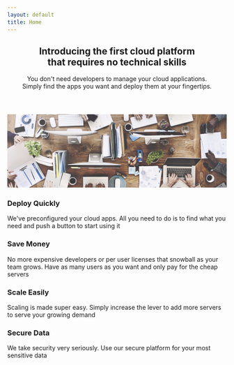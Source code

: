 ```yaml
---
layout: default
title: Home
---
```


<a name="learn" />
<section class="box special">
	<header class="major">
		<h2>Introducing the first cloud platform
		<br />
		that requires no technical skills</h2>
		<p>You don't need developers to manage your cloud applications.<br />
		Simply find the apps you want and deploy them at your fingertips.</p>
	</header>
	<span class="image featured"><img src="images/pic01.jpg" alt="" /></span>
</section>

<section class="box special features">
	<div class="features-row">
		<section>
			<span class="icon major fa-bolt accent2"></span>
			<h3>Deploy Quickly</h3>
			<p>We've preconfigured your cloud apps. All you need to do is to find what you need and push a button to start using it</p>
		</section>
		<section>
			<span class="icon major fa-area-chart accent3"></span>
			<h3>Save Money</h3>
			<p>No more expensive developers or per user licenses that snowball as your team grows. Have as many users as you want and only pay for the cheap servers</p>
		</section>
	</div>
	<div class="features-row">
		<section>
			<span class="icon major fa-cloud accent4"></span>
			<h3>Scale Easily</h3>
			<p>Scaling is made super easy. Simply increase the lever to add more servers to serve your growing demand</p>
		</section>
		<section>
			<span class="icon major fa-lock accent5"></span>
			<h3>Secure Data</h3>
			<p>We take security very seriously. Use our secure platform for your most sensitive data</p>
		</section>
	</div>
</section>

<!-- <div class="row">
	<div class="6u 12u(narrower)">

		<section class="box special">
			<span class="image featured"><img src="images/pic02.jpg" alt="" /></span>
			<h3>Sed lorem adipiscing</h3>
			<p>Integer volutpat ante et accumsan commophasellus sed aliquam feugiat lorem aliquet ut enim rutrum phasellus iaculis accumsan dolore magna aliquam veroeros.</p>
			<ul class="actions">
				<li><a href="#" class="button alt">Learn More</a></li>
			</ul>
		</section>

	</div>
	<div class="6u 12u(narrower)">

		<section class="box special">
			<span class="image featured"><img src="images/pic03.jpg" alt="" /></span>
			<h3>Accumsan integer</h3>
			<p>Integer volutpat ante et accumsan commophasellus sed aliquam feugiat lorem aliquet ut enim rutrum phasellus iaculis accumsan dolore magna aliquam veroeros.</p>
			<ul class="actions">
				<li><a href="#" class="button alt">Learn More</a></li>
			</ul>
		</section>

	</div>
</div> -->
